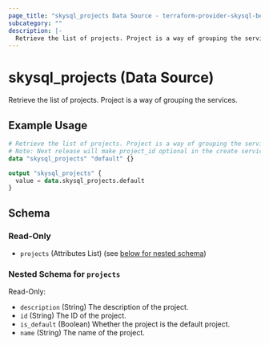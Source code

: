 ```yaml
---
page_title: "skysql_projects Data Source - terraform-provider-skysql-beta"
subcategory: ""
description: |-
  Retrieve the list of projects. Project is a way of grouping the services.
---
```


# skysql_projects (Data Source)

Retrieve the list of projects. Project is a way of grouping the services.

## Example Usage

```terraform
# Retrieve the list of projects. Project is a way of grouping the services.
# Note: Next release will make project_id optional in the create service api
data "skysql_projects" "default" {}

output "skysql_projects" {
  value = data.skysql_projects.default
}
```

<!-- schema generated by tfplugindocs -->
## Schema

### Read-Only

- `projects` (Attributes List) (see [below for nested schema](#nestedatt--projects))

<a id="nestedatt--projects"></a>
### Nested Schema for `projects`

Read-Only:

- `description` (String) The description of the project.
- `id` (String) The ID of the project.
- `is_default` (Boolean) Whether the project is the default project.
- `name` (String) The name of the project.

